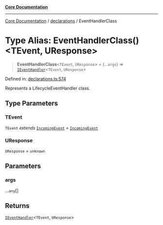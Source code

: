 [**Core Documentation**](../../README.md)

***

[Core Documentation](../../README.md) / [declarations](../README.md) / EventHandlerClass

# Type Alias: EventHandlerClass()\<TEvent, UResponse\>

> **EventHandlerClass**\<`TEvent`, `UResponse`\> = (...`args`) => [`IEventHandler`](../interfaces/IEventHandler.md)\<`TEvent`, `UResponse`\>

Defined in: [declarations.ts:574](https://github.com/stonemjs/core/blob/85781fe5b87769612839dd6b850ba45186d357fa/src/declarations.ts#L574)

Represents a LifecycleEventHandler class.

## Type Parameters

### TEvent

`TEvent` *extends* [`IncomingEvent`](../../events/IncomingEvent/classes/IncomingEvent.md) = [`IncomingEvent`](../../events/IncomingEvent/classes/IncomingEvent.md)

### UResponse

`UResponse` = `unknown`

## Parameters

### args

...`any`[]

## Returns

[`IEventHandler`](../interfaces/IEventHandler.md)\<`TEvent`, `UResponse`\>
